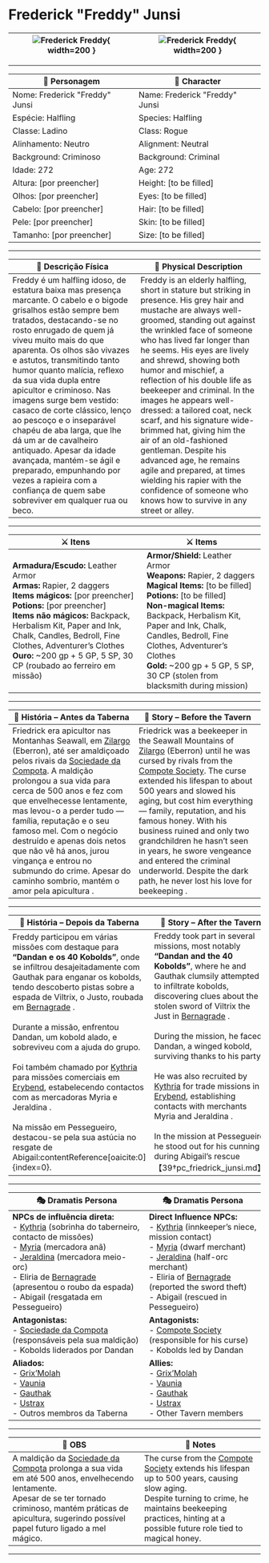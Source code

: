 # Frederick "Freddy" Junsi


| ![Frederick Freddy](assets/pc/pc_frederick_freddy_01.png){ width=200 } | ![Frederick Freddy](assets/pc/pc_frederick_freddy_02.png){ width=200 } |
| ---------------------------------------------------------------------- | ---------------------------------------------------------------------- |

---

| **🧙 Personagem**              | **🧙 Character**                |
| ------------------------------ | ------------------------------- |
| Nome: Frederick "Freddy" Junsi | Name:  Frederick "Freddy" Junsi |
| Espécie:  Halfling             | Species:  Halfling              |
| Classe:  Ladino                | Class:  Rogue                   |
| Alinhamento: Neutro            | Alignment: Neutral              |
| Background: Criminoso          | Background: Criminal            |
| Idade: 272                     | Age:   272                      |
| Altura: [por preencher]        | Height: [to be filled]          |
| Olhos: [por preencher]         | Eyes: [to be filled]            |
| Cabelo: [por preencher]        | Hair: [to be filled]            |
| Pele: [por preencher]          | Skin: [to be filled]            |
| Tamanho:  [por preencher]      | Size:  [to be filled]           |

---

| **📜 Descrição Física** | **📜 Physical Description** |
| ----------------------- | --------------------------- |
| Freddy é um halfling idoso, de estatura baixa mas presença marcante. O cabelo e o bigode grisalhos estão sempre bem tratados, destacando-se no rosto enrugado de quem já viveu muito mais do que aparenta. Os olhos são vivazes e astutos, transmitindo tanto humor quanto malícia, reflexo da sua vida dupla entre apicultor e criminoso. Nas imagens surge bem vestido: casaco de corte clássico, lenço ao pescoço e o inseparável chapéu de aba larga, que lhe dá um ar de cavalheiro antiquado. Apesar da idade avançada, mantém-se ágil e preparado, empunhando por vezes a rapieira com a confiança de quem sabe sobreviver em qualquer rua ou beco. | Freddy is an elderly halfling, short in stature but striking in presence. His grey hair and mustache are always well-groomed, standing out against the wrinkled face of someone who has lived far longer than he seems. His eyes are lively and shrewd, showing both humor and mischief, a reflection of his double life as beekeeper and criminal. In the images he appears well-dressed: a tailored coat, neck scarf, and his signature wide-brimmed hat, giving him the air of an old-fashioned gentleman. Despite his advanced age, he remains agile and prepared, at times wielding his rapier with the confidence of someone who knows how to survive in any street or alley. |

---

| **⚔️ Itens**             | **⚔️ Items**                         |
| ---------------------- | ------------------------------ |
| **Armadura/Escudo:** Leather Armor <br>**Armas:** Rapier, 2 daggers <br>**Items mágicos:** [por preencher] <br>**Potions:** [por preencher] <br>**Items não mágicos:** Backpack, Herbalism Kit, Paper and Ink, Chalk, Candles, Bedroll, Fine Clothes, Adventurer’s Clothes <br>**Ouro:** ~200 gp + 5 GP, 5 SP, 30 CP (roubado ao ferreiro em missão)  | **Armor/Shield:** Leather Armor <br>**Weapons:** Rapier, 2 daggers <br>**Magical Items:** [to be filled] <br>**Potions:** [to be filled] <br>**Non-magical Items:** Backpack, Herbalism Kit, Paper and Ink, Chalk, Candles, Bedroll, Fine Clothes, Adventurer’s Clothes <br>**Gold:** ~200 gp + 5 GP, 5 SP, 30 CP (stolen from blacksmith during mission)  |

---

| **📖 História – Antes da Taberna** | **📖 Story – Before the Tavern** |
| ---------------------------------- | -------------------------------- |
| Friedrick era apicultor nas Montanhas Seawall, em [Zilargo](../locations/zilargo.md) (Eberron), até ser amaldiçoado pelos rivais da [Sociedade da Compota](../organizations/sociedade_da_compota.md). A maldição prolongou a sua vida para cerca de 500 anos e fez com que envelhecesse lentamente, mas levou-o a perder tudo — família, reputação e o seu famoso mel. Com o negócio destruído e apenas dois netos que não vê há anos, jurou vingança e entrou no submundo do crime. Apesar do caminho sombrio, mantém o amor pela apicultura  . | Friedrick was a beekeeper in the Seawall Mountains of [Zilargo](../locations/zilargo.md) (Eberron) until he was cursed by rivals from the [Compote Society](../organizations/sociedade_da_compota.md). The curse extended his lifespan to about 500 years and slowed his aging, but cost him everything — family, reputation, and his famous honey. With his business ruined and only two grandchildren he hasn’t seen in years, he swore vengeance and entered the criminal underworld. Despite the dark path, he never lost his love for beekeeping  . |

---

| **📖 História – Depois da Taberna** | **📖 Story – After the Tavern** |
| ----------------------------------- | -------------------------------- |
| Freddy participou em várias missões com destaque para **“Dandan e os 40 Kobolds”**, onde se infiltrou desajeitadamente com Gauthak para enganar os kobolds, tendo descoberto pistas sobre a espada de Viltrix, o Justo, roubada em [Bernagrade](../locations/bernagrade.md) . <br><br>Durante a missão, enfrentou Dandan, um kobold alado, e sobreviveu com a ajuda do grupo. <br><br>Foi também chamado por [Kythria](../npc/kythria.md) para missões comerciais em [Erybend](../locations/erybend.md), estabelecendo contactos com as mercadoras Myria e Jeraldina . <br><br>Na missão em Pessegueiro, destacou-se pela sua astúcia no resgate de Abigail:contentReference[oaicite:0]{index=0}. | Freddy took part in several missions, most notably **“Dandan and the 40 Kobolds”**, where he and Gauthak clumsily attempted to infiltrate kobolds, discovering clues about the stolen sword of Viltrix the Just in [Bernagrade](../locations/bernagrade.md) . <br><br>During the mission, he faced Dandan, a winged kobold, surviving thanks to his party. <br><br>He was also recruited by [Kythria](../npc/kythria.md) for trade missions in [Erybend](../locations/erybend.md), establishing contacts with merchants Myria and Jeraldina . <br><br>In the mission at Pessegueiro, he stood out for his cunning during Abigail’s rescue【39†pc_friedrick_junsi.md】. |

---

| **🎭 Dramatis Persona**                                                                                                                                                                                                                                                                                                                                      | **🎭 Dramatis Persona**                                                                                                                                                                                                                                                                                                                   |
| ------------------------------------------------------------------------------------------------------------------------------------------------------------------------------------------------------------------------------------------------------------------------------------------------------------------------------------------------------------ | ----------------------------------------------------------------------------------------------------------------------------------------------------------------------------------------------------------------------------------------------------------------------------------------------------------------------------------------- |
| **NPCs de influência direta:**  <br>- [Kythria](../npc/kythria.md) (sobrinha do taberneiro, contacto de missões) <br>- [Myria](../npc/myria.md) (mercadora anã) <br>- [Jeraldina](../npc/jeraldina.md) (mercadora meio-orc) <br>- Eliria de [Bernagrade](../locations/bernagrade.md) (apresentou o roubo da espada) <br>- Abigail (resgatada em Pessegueiro) | **Direct Influence NPCs:**  <br>- [Kythria](../npc/kythria.md) (innkeeper’s niece, mission contact) <br>- [Myria](../npc/myria.md) (dwarf merchant) <br>- [Jeraldina](../npc/jeraldina.md) (half-orc merchant) <br>- Eliria of [Bernagrade](../locations/bernagrade.md) (reported the sword theft) <br>- Abigail (rescued in Pessegueiro) |
| **Antagonistas:**  <br>- [Sociedade da Compota](../organizations/sociedade_da_compota.md) (responsáveis pela sua maldição) <br>- Kobolds liderados por Dandan                                                                                                                                                                                                | **Antagonists:**  <br>- [Compote Society](../organizations/sociedade_da_compota.md) (responsible for his curse) <br>- Kobolds led by Dandan                                                                                                                                                                                               |
| **Aliados:**  <br>- [Grix’Molah](../pc/pc_grixmolah.md) <br>- [Vaunia](../pc/pc_vaunia.md) <br>- [Gauthak](../pc/pc_gauthak_vunakamune.md) <br>- [Ustrax](../pc/pc_ustrax.md) <br>- Outros membros da Taberna                                                                                                                                                | **Allies:**  <br>- [Grix’Molah](../pc/pc_grixmolah.md) <br>- [Vaunia](../pc/pc_vaunia.md) <br>- [Gauthak](../pc/pc_gauthak_vunakamune.md) <br>- [Ustrax](../pc/pc_ustrax.md) <br>- Other Tavern members                                                                                                                                   |

---

| **🔮 OBS** | **🔮 Notes** |
| ---------- | ------------ |
| A maldição da [Sociedade da Compota](../organizations/sociedade_da_compota.md) prolonga a sua vida em até 500 anos, envelhecendo lentamente. <br>Apesar de se ter tornado criminoso, mantém práticas de apicultura, sugerindo possível papel futuro ligado a mel mágico. | The curse from the [Compote Society](../organizations/sociedade_da_compota.md) extends his lifespan up to 500 years, causing slow aging. <br>Despite turning to crime, he maintains beekeeping practices, hinting at a possible future role tied to magical honey. |

---
